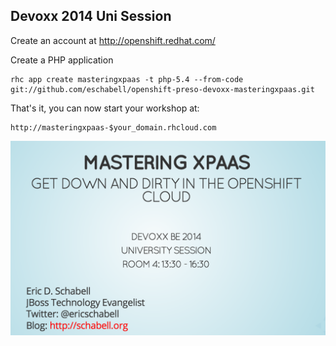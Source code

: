 Devoxx 2014 Uni Session
-----------------------
Create an account at http://openshift.redhat.com/

Create a PHP application

    rhc app create masteringxpaas -t php-5.4 --from-code git://github.com/eschabell/openshift-preso-devoxx-masteringxpaas.git

That's it, you can now start your workshop at:

    http://masteringxpaas-$your_domain.rhcloud.com

![Cover Slide](https://raw.githubusercontent.com/eschabell/openshift-preso-devoxx-masteringxpaas/master/php/cover.png)

